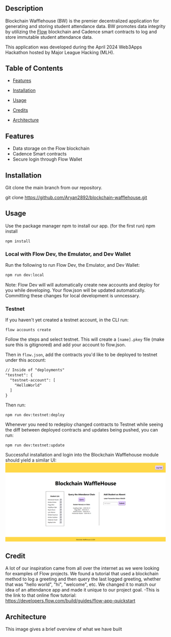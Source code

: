 # <Blockchain Wafflehouse>

## Description
Blockchain Wafflehouse (BW) is the premier decentralized application for generating and storing student attendance data.  BW promotes data integrity by utilizing the [Flow]([https://flow.com/](https://flow.com/)) blockchain and Cadence smart contracts to log and store immutable student attendance data.

This application was developed during the April 2024 Web3Apps Hackathon hosted by Major League Hacking (MLH).

## Table of Contents
-  [Features](#features)

-  [Installation](#installation)

-  [Usage](#usage)

-  [Credits](#credits)

-  [Architecture](#architecture)

## Features

- Data storage on the Flow blockchain
- Cadence Smart contracts
- Secure login through Flow Wallet

## Installation

Git clone the main branch from our repository. 

git clone https://github.com/Aryan2892/blockchain-wafflehouse.git

## Usage

Use the package manager npm to install our app.
(for the first run)
npm install

```
npm install
```

### Local with Flow Dev, the Emulator, and Dev Wallet

Run the following to run Flow Dev, the Emulator, and Dev Wallet:

```bash
npm run dev:local
```

Note: Flow Dev will will automatically create new accounts and deploy for you while developing. Your flow.json will be updated automatically. Committing these changes for local development is unncessary.

### Testnet

If you haven't yet created a testnet account, in the CLI run:

```
flow accounts create
```

Follow the steps and select testnet. This will create a `[name].pkey` file (make sure this is gitignored) and add your account to flow.json.

Then in `flow.json`, add the contracts you'd like to be deployed to testnet under this account:

```
// Inside of "deployments"
"testnet": {
  "testnet-account": [
    "HelloWorld"
  ]
}
```

Then run:

```
npm run dev:testnet:deploy
``` 

Whenever you need to redeploy changed contracts to Testnet while seeing the diff between deployed contracts and updates being pushed, you can run:

```
npm run dev:testnet:update
```

Successful installation and login into the Blockchain Wafflehouse module should yield a similar UI:
![](./assets/images/bw-screenshot.png)

## Credit 

A lot of our inspiration came from all over the internet as we were looking for examples of Flow projects. We found a tutorial that used a blockchain method to log a greeting and then query the last logged greeting, whether that was "hello world", "hi", "welcome", etc. We changed it to match our idea of an attendance app and made it unique to our project goal.
-This is the link to that online flow tutorial: https://developers.flow.com/build/guides/flow-app-quickstart

## Architecture

This image gives a brief overview of what we have built
